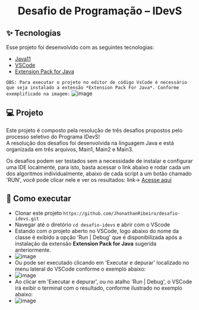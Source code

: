 <h1 align="center">Desafio de Programação – IDevS</h1>

## ✨ Tecnologias

Esse projeto foi desenvolvido com as seguintes tecnologias:

- [Java11](https://www.java.com/pt-BR/)
- [VSCode](https://code.visualstudio.com/)
- [Extension Pack for Java](https://marketplace.visualstudio.com/items?itemName=vscjava.vscode-java-pack)

```OBS: Para executar o projeto no editor de código VsCode é necessário que seja instalado a extensão *Extension Pack For Java*. Conforme exemplificado na imagem:```
![image](https://user-images.githubusercontent.com/37172038/160837003-61022183-dc1e-4cdf-adc1-99c3d04e8098.png)

## 💻 Projeto

Este projeto é composto pela resolução de três desafios propostos pelo processo seletivo do Programa IDevS! <br>
A resolução dos desafios foi desenvolvida na linguagem Java e está organizada em três arquivos, Main1, Main2 e Main3.

Os desafios podem ser testados sem a necessidade de instalar e configurar uma IDE localmente, para isto, basta acessar o link abaixo e rodar cada um dos
algoritmos individualmente, abaixo de cada script a um botão chamado 'RUN', você pode clicar nele e ver os resultados:
link-> <a href="https://www.online-java.com/lHYv6aQsWt" target="_blank">Acesse aqui</a>


## 🚀 Como executar

- Clonar este projeto `https://github.com/JhonathanRibeiro/desafio-idevs.git`
- Navegar até o diretório `cd desafio-idevs` e abrir com o VScode
- Estando com o projeto aberto no VSCode, logo abaixo do nome da classe é exibido a opção 'Run | Debug' que é disponibilizada após a instalação da extensão **Extension Pack for Java** sugerida anteriormente.
- ![image](https://user-images.githubusercontent.com/37172038/160838005-7e83a727-607e-4bf9-826e-52d9b71d1400.png)
- Ou pode ser executado clicando em 'Executar e depurar' localizado no menu lateral do VSCode conforme o exemplo abaixo:
- ![image](https://user-images.githubusercontent.com/37172038/160838605-6a288563-f858-42a5-a366-6e8b20b35f6a.png)
- Ao clicar em 'Executar e depurar', ou no atalho 'Run | Debug', o VSCode irá exibir o terminal com o resultado, conforme ilustrado no exemplo abaixo:
- ![image](https://user-images.githubusercontent.com/37172038/160838766-905bc78b-05bd-42e1-95da-5b4044642eb2.png)
